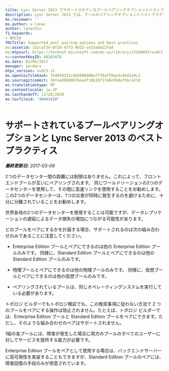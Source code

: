 ```yaml
---
title: Lync Server 2013 でサポートされているプールペアリングオプションとベストプラクティス
description: Lync Server 2013 では、プールのペアリングオプションとベストプラクティスがサポートされています。
ms.reviewer: ''
ms.author: v-lanac
author: lanachin
f1.keywords:
- NOCSH
TOCTitle: Supported pool pairing options and best practices
ms:assetid: 142caf34-0f20-47f3-9d32-ce25ab622fad
ms:mtpsurl: https://technet.microsoft.com/en-us/library/JJ204697(v=OCS.15)
ms:contentKeyID: 48183478
ms.date: 03/09/2017
manager: serdars
mtps_version: v=OCS.15
ms.openlocfilehash: 76d0f8331c0b6998008efff8af70ae3c4b43a9c2
ms.sourcegitcommit: 36fee89bb887bea4f18b19f17a8c69daf5bc423d
ms.translationtype: MT
ms.contentlocale: ja-JP
ms.lasthandoff: 11/26/2020
ms.locfileid: "49441418"
---
```

# <a name="supported-pool-pairing-options-and-best-practices-for-lync-server-2013"></a>サポートされているプールペアリングオプションと Lync Server 2013 のベストプラクティス

<div data-xmlns="http://www.w3.org/1999/xhtml">

<div class="topic" data-xmlns="http://www.w3.org/1999/xhtml" data-msxsl="urn:schemas-microsoft-com:xslt" data-cs="https://msdn.microsoft.com/">

<div data-asp="https://msdn2.microsoft.com/asp">



</div>

<div id="mainSection">

<div id="mainBody">

<span> </span>

_**最終更新日:** 2017-03-09_

2つのデータセンター間の距離には制限はありません。これによって、フロントエンドプールが互いにペアリングされます。 同じワールドリージョンの2つのデータセンターを使用して、その間に高速リンクを使用することをお勧めします。 この2つのデータセンターは、1つの災害が同時に発生するのを避けるために、十分に分離されていることをお勧めします。

世界各地の2つのデータセンターを使用することは可能ですが、データレプリケーションの遅延によるデータ損失の増加につながる可能性があります。

どのプールをペアにするかを計画する場合、サポートされるのは次の組み合わせのみであることに注意してください。

  - Enterprise Edition プールとペアにできるのは他の Enterprise Edition プールのみです。 同様に、Standard Edition プールとペアにできるのは他の Standard Edition プールのみです。

  - 物理プールとペアにできるのは他の物理プールのみです。 同様に、仮想プールとペアにできるのは他の仮想プールのみです。

  - ペアリングされているプールは、同じオペレーティングシステムを実行している必要があります。

トポロジ ビルダーでもトポロジ検証でも、この推奨事項に従わない方法で 2 つのプールをペアにする操作は阻止されません。たとえば、トポロジ ビルダーでは、Enterprise Edition プールと Standard Edition プールをペアにできます。ただし、そのような組み合わせのペアはサポートされません。

1組の各プールには、障害が発生した場合に両方のプールのすべてのユーザーに対してサービスを提供する能力が必要です。

Enterprise Edition プールをペアとして使用する場合は、バックエンドサーバーに高可用性を実装することもできますが、Standard Edition プールのペアには、障害回復の手段のみが用意されています。

</div>

<span> </span>

</div>

</div>

</div>

